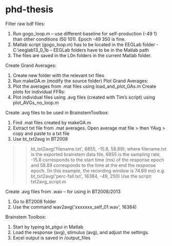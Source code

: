 # phd-thesis

Filter raw bdf files:
1.	Run gogo_loop.m – use different baseline for self-production (-49 1) than other conditions (50 101). Epoch -49 350 is fine.
2.	Matlab script (gogo_loop.m) has to be located in the EEGLab folder - C:\eeglab13_0_1b – EEGLab folders have to be in the Matlab path
3.	The files are saved in the L0n folders in the current Matlab folder.

Create Grand Averages:
1.	Create new folder with the relevant txt files
2.	Run makeGA.m (modify the source folder)
Plot Grand Averages:
1.	Plot the averages from .mat files using load_and_plot_GAs.m
Create plots for individual FFRs:
1.	Plot individual files using .avg files (created with Tim’s script) using plot_AVGs_no_loop.m

Create .avg files to be used in BrainstemToolbox:
1.	Find .mat files created by makeGA.m
2.	Extract txt file from .mat averages. Open average mat file > then YAvg > copy and paste to a txt file
3.	Use bt_txt2avg in BT2008

>> bt_txt2avg('filename.txt', 6855, -15.8, 58.89);
where filename.txt is the exported brainstem data file, 6855 is the sampling rate, -15.8 corresponds to the start time (ms) of the response epoch and 58.89 corresponds to the time at the end the response epoch. (In this example, the recording window is 74.69 ms)
e.g. 	bt_txt2avg('perc-fall.txt', 16384, -49, 250)
Use the script: txt2avg_script.m

Create .avg files from .wav – for using in BT2008/2013
1.	Go to BT2008 folder
2.	Use the command wav2avg('xxxxxxx_self_01.wav', 16384)

Brainstem Toolbox:
1.	Start by typing bt_ptgui in Matlab
2.	Load the response (avg), stimulus (avg), and adjust the settings.
3.	Excel output is saved in /output_files
